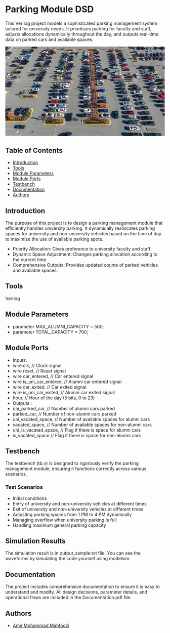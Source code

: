 # Parking Module DSD

This Verilog project models a sophisticated parking management system tailored for university needs. It prioritizes parking for faculty and staff, adjusts allocations dynamically throughout the day, and outputs real-time data on parked cars and available spaces.

![_parking.jpg](https://raw.githubusercontent.com/amirMahfoozi/Parking-Module-DSD/main/parking.jpg)

## Table of Contents
- [Introduction](#Introduction)
- [Tools](#tools)
- [Module Parameters](#module-parameters)
- [Module Ports](#module-ports)
- [Testbench](#testbench)
- [Documentation](#documentation)
- [Authors](#authors)

## Introduction
The purpose of this project is to design a parking management module that efficiently handles university parking. It dynamically reallocates parking spaces for university and non-university vehicles based on the time of day to maximize the use of available parking spots.
- Priority Allocation: Gives preference to university faculty and staff.
- Dynamic Space Adjustment: Changes parking allocation according to the current time.
- Comprehensive Outputs: Provides updated counts of parked vehicles and available spaces.

## Tools
Verilog

## Module Parameters
- parameter MAX_ALUMNI_CAPACITY = 500;
- parameter TOTAL_CAPACITY = 700;

## Module Ports
- Inputs:
- wire clk,                  // Clock signal
- wire reset,                // Reset signal
- wire car_entered,          // Car entered signal
- wire is_uni_car_entered,   // Alumni car entered signal
- wire car_exited,           // Car exited signal
- wire is_uni_car_exited,    // Alumni car exited signal
- hour,           // Hour of the day (5 bits, 0 to 23)
- Outputs :
- uni_parked_car,      // Number of alumni cars parked
- parked_car,          // Number of non-alumni cars parked
- uni_vacated_space,   // Number of available spaces for alumni cars
- vacated_space,       // Number of available spaces for non-alumni cars
- uni_is_vacated_space,      // Flag if there is space for alumni cars
- is_vacated_space           // Flag if there is space for non-alumni cars

## Testbench
The testbench (tb.v) is designed to rigorously verify the parking management module, ensuring it functions correctly across various scenarios.

### Test Scenarios
- Initial conditions
- Entry of university and non-university vehicles at different times
- Exit of university and non-university vehicles at different times
- Adjusting parking spaces from 1 PM to 4 PM dynamically
- Managing overflow when university parking is full
- Handling maximum general parking capacity

## Simulation Results
The simulation result is in output_sample.txt file. You can see the waveforms by simulating the code yourself using modelsim.

## Documentation
The project includes comprehensive documentation to ensure it is easy to understand and modify. All design decisions, parameter details, and operational flows are included in the Documentation.pdf file.

## Authors
- [Amir Mohammad Mahfoozi](https://github.com/amirMahfoozi)
